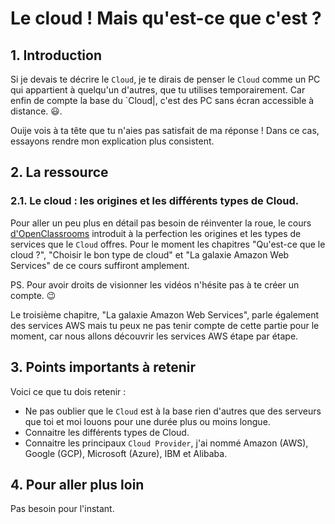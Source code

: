 # Le cloud ! Mais qu'est-ce que c'est ?

## 1. Introduction
Si je devais te décrire le `Cloud`,
je te dirais de penser le `Cloud` comme un PC qui appartient à quelqu'un d'autres, que tu utilises temporairement.
Car enfin de compte la base du `Cloud|, c'est des PC sans écran accessible à distance. 😃.

Ouije vois à ta tête que tu n'aies pas satisfait de ma réponse !
Dans ce cas, essayons rendre mon explication plus consistent.

## 2. La ressource
### 2.1. Le cloud : les origines et les différents types de Cloud.
Pour aller un peu plus en détail pas besoin de réinventer la roue, le cours [d'OpenClassrooms](https://openclassrooms.com/fr/courses/4810836-decouvrez-le-cloud-avec-amazon-web-services) 
introduit à la perfection les origines et les types de services que le `Cloud` offres.
Pour le moment les chapitres "Qu'est-ce que le cloud ?", "Choisir le bon type de cloud" et 
"La galaxie Amazon Web Services" de ce cours suffiront amplement.

PS. Pour avoir droits de visionner les vidéos n'hésite pas à te créer un compte. 😉

Le troisième chapitre, "La galaxie Amazon Web Services", parle également des services AWS mais tu peux ne pas tenir compte de cette partie pour le moment, car nous allons découvrir les services AWS étape par étape.

## 3. Points importants à retenir
Voici ce que tu dois retenir :

- Ne pas oublier que le `Cloud` est à la base rien d'autres que des serveurs que toi et moi louons pour une durée plus ou moins longue.
- Connaitre les différents types de Cloud.
- Connaitre les principaux `Cloud Provider`, j'ai nommé Amazon (AWS), Google (GCP), Microsoft (Azure), IBM et Alibaba.

## 4. Pour aller plus loin
Pas besoin pour l'instant.
